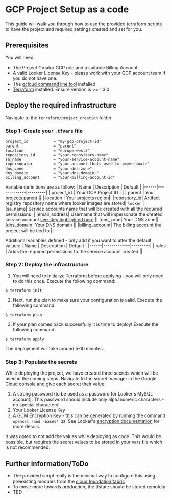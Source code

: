 # GCP Project Setup as a code

This guide will walk you through how to use the provided terraform scripts to have the project and required settings created and set for you.


## Prerequisites

You will need:

- The Project Creator GCP role and a suitable Billing Account.
- A valid Looker License Key - please work with your GCP account team if you do not have one.
- The [gcloud command line tool](https://cloud.google.com/sdk/docs/install) installed.
- [Terraform](https://learn.hashicorp.com/tutorials/terraform/install-cli) installed. Ensure version is >= 1.3.0

## Deploy the required infrastructure

Navigate to the `terraform/project_creation` folder

### Step 1: Create your `.tfvars` file

```
project_id           = "my-gcp-project-id"
parent               = "parent"
location             = "europe-west3"
repository_id        = "your-repository-name"
sa_name              = "your-service-account-name"
impersonator         = "your-account-thats-used-to-impersonate"
dns_zone             = "your-dns-zone"
dns_domain           = "your-dns-domain."
billing_account      = "your-billing-account-id"
```

Variable definitions are as follow:
| Name | Description | Default |
|------|-------------|---------|
| project_id | Your GCP Project ID |  |
| parent | Your projects parent ||
| location | Your projects region||
|repository_id| Artifact registry repository name where looker images are stored| `looker` |
|sa_name| Service accounts name that will be created with all the required permissions ||
|email_address| Username that will impersonate the created service account [see step highlighted here](https://linktoguide) ||
|dns_zone| Your DNS zone||
|dns_domain| Your DNS domain ||
|billing_account| The billing account the project will be tied to ||

Additional variables defined - only add if you want to alter the default values:
| Name | Description | Default |
|------|-------------|---------|
| roles | Adds the required permissions to the service account created ||


### Step 2: Deploy the infrastructure

1. You will need to initialize Terraform before applying - you will only need to do this once. Execute the following command:

```
$ terraform init
```

2. Next, run the plan to make sure your configuration is valid. Execute the following command:

```
$ terraform plan
```

3. If your plan comes back successfully it is time to deploy! Execute the following command:

```
$ terraform apply
```

The deployment will take around 5-10 minutes.

### Step 3: Populate the secrets

While deploying the project, we have created three secrets which will be used in the coming steps. Navigate to the secret manager in the Google Cloud console and give each secret their value:

1. A strong password (to be used as a password for Looker's MySQL account). This password should include only alphanumeric characters - no special characters!
2. Your Looker License Key
3. A GCM Encryption Key - this can be generated by running the command `openssl rand -base64 32`. See Looker's [encryption documentation](https://docs.looker.com/setup-and-management/on-prem-mgmt/migrating-encryption#generating_a_cmk) for more details.

It was opted to not add the values while deploying as code. This would be possible, but requires the secret values to be stored in your vars file which is not recommended.

## Further information/ToDo

- The provided script really is the minimal way to configure this using preexisting modules from the [cloud foundation fabric](https://github.com/GoogleCloudPlatform/cloud-foundation-fabric)
- To move more towards production, the tfstate should be stored remotely
- TBD